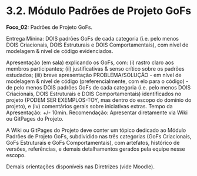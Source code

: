 # 3.2. Módulo Padrões de Projeto GoFs

**Foco_02:** Padrões de Projeto GoFs.

Entrega Mínina: DOIS padrões GoFs de cada categoria (i.e. pelo menos DOIS Criacionais, DOIS Estruturais e DOIS Comportamentais), com nível de modelagem & nível de código evidenciados.

Apresentação (em sala) explicando os GoFs, com: (i) rastro claro aos membros participantes; (ii) justificativas & senso crítico sobre os padrões estudados; (iii) breve apresentação PROBLEMA/SOLUÇÃO - em nível de modelagem & nível de código (preferencialmente, com elo para o código) - de pelo menos DOIS padrões GoFs de cada categoria (i.e. pelo menos DOIS Criacionais, DOIS Estruturais e DOIS Comportamentais) identificados no projeto (PODEM SER EXEMPLOS-TOY, mas dentro do escopo do domínio do projeto), e (iv) comentários gerais sobre iniciativas extras. Tempo da Apresentação: +/- 10min. Recomendação: Apresentar diretamente via Wiki ou GitPages do Projeto.

A Wiki ou GitPages do Projeto deve conter um tópico dedicado ao Módulo Padrões de Projeto GoFs, subdividido nas três categorias (GoFs Criacionais, GoFs Estruturais e GoFs Comportamentais), com artefatos, histórico de versões, referências, e demais detalhamentos gerados pela equipe nesse escopo.

Demais orientações disponíveis nas Diretrizes (vide Moodle).
